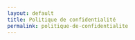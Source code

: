 ```yaml
---
layout: default
title: Politique de confidentialité
permalink: politique-de-confidentialite
---
```

